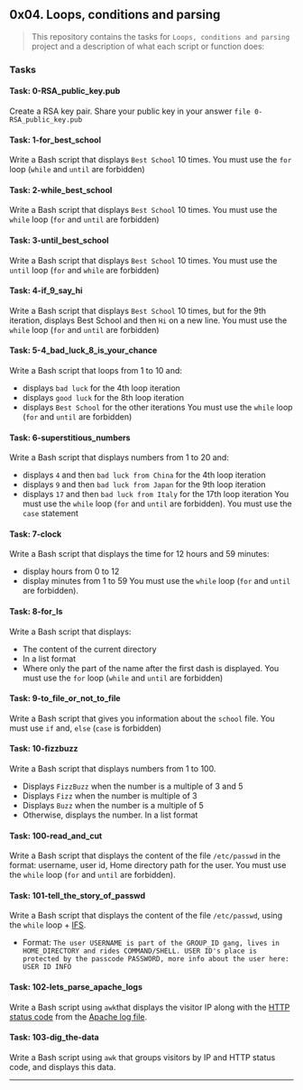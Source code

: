 ## 0x04. Loops, conditions and parsing

> This repository contains the tasks for `Loops, conditions and parsing` project and a description of what each script or function does:

### Tasks

#### Task: 0-RSA_public_key.pub
Create a RSA key pair. Share your public key in your answer `file 0-RSA_public_key.pub`

#### Task: 1-for_best_school
Write a Bash script that displays `Best School` 10 times. You must use the `for` loop (`while` and `until` are forbidden)

#### Task: 2-while_best_school
Write a Bash script that displays `Best School` 10 times. You must use the `while` loop (`for` and `until` are forbidden)

#### Task: 3-until_best_school
Write a Bash script that displays `Best School` 10 times. You must use the `until` loop (`for` and `while` are forbidden)

#### Task: 4-if_9_say_hi
Write a Bash script that displays `Best School` 10 times, but for the 9th iteration, displays Best School and then `Hi` on a new line. You must use the `while` loop (`for` and `until` are forbidden)

#### Task: 5-4_bad_luck_8_is_your_chance
Write a Bash script that loops from 1 to 10 and:
* displays `bad luck` for the 4th loop iteration
* displays `good luck` for the 8th loop iteration
* displays `Best School` for the other iterations
You must use the `while` loop (`for` and `until` are forbidden)

#### Task: 6-superstitious_numbers
Write a Bash script that displays numbers from 1 to 20 and:
* displays `4` and then `bad luck from China` for the 4th loop iteration
* displays `9` and then `bad luck from Japan` for the 9th loop iteration
* displays `17` and then `bad luck from Italy` for the 17th loop iteration
You must use the `while` loop (`for` and `until` are forbidden). You must use the `case` statement

#### Task: 7-clock
Write a Bash script that displays the time for 12 hours and 59 minutes:
* display hours from 0 to 12
* display minutes from 1 to 59
You must use the `while` loop (`for` and `until` are forbidden). 

#### Task: 8-for_ls
Write a Bash script that displays:
* The content of the current directory
* In a list format
* Where only the part of the name after the first dash is displayed.
You must use the `for` loop (`while` and `until` are forbidden)

#### Task: 9-to_file_or_not_to_file
Write a Bash script that gives you information about the `school` file. You must use `if` and, `else` (`case` is forbidden)

#### Task: 10-fizzbuzz
Write a Bash script that displays numbers from 1 to 100.
* Displays `FizzBuzz` when the number is a multiple of 3 and 5
* Displays `Fizz` when the number is multiple of 3
* Displays `Buzz` when the number is a multiple of 5
* Otherwise, displays the number. In a list format

#### Task: 100-read_and_cut
Write a Bash script that displays the content of the file `/etc/passwd` in the format: username, user id, Home directory path for the user. You must use the `while` loop (`for` and `until` are forbidden). 

#### Task: 101-tell_the_story_of_passwd
Write a Bash script that displays the content of the file `/etc/passwd`, using the `while` loop + [IFS](https://alx-intranet.hbtn.io/rltoken/8VeAz2XHCtuECDJ0PfMNIg). 
* Format: `The user USERNAME is part of the GROUP_ID gang, lives in HOME_DIRECTORY and rides COMMAND/SHELL. USER ID's place is protected by the passcode PASSWORD, more info about the user here: USER ID INFO`

#### Task: 102-lets_parse_apache_logs
Write a Bash script using `awk`that displays the visitor IP along with the [HTTP status code](https://alx-intranet.hbtn.io/rltoken/7de-UBmf8xgwH1iSwzX1MA) from the [Apache log file](https://intranet-projects-files.s3.amazonaws.com/holbertonschool-sysadmin_devops/80/apache-access.log).

#### Task: 103-dig_the-data
Write a Bash script using `awk` that groups visitors by IP and HTTP status code, and displays this data.

___


